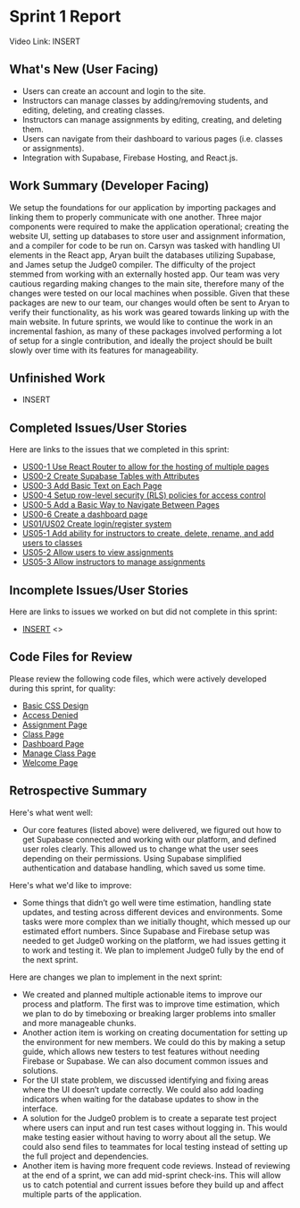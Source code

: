 # Sprint 1 Report 
Video Link: INSERT

## What's New (User Facing)
 * Users can create an account and login to the site.
 * Instructors can manage classes by adding/removing students, and editing, deleting, and creating classes.
 * Instructors can manage assignments by editing, creating, and deleting them.
 * Users can navigate from their dashboard to various pages (i.e. classes or assignments).
 * Integration with Supabase, Firebase Hosting, and React.js.

## Work Summary (Developer Facing)
We setup the foundations for our application by importing packages and linking them to properly communicate with one another. Three major components were required to make the application operational; creating the website UI, setting up databases to store user and assignment information, and a compiler for code to be run on. Carsyn was tasked with handling UI elements in the React app, Aryan built the databases utilizing Supabase, and James setup the Judge0 compiler. The difficulty of the project stemmed from working with an externally hosted app. Our team was very cautious regarding making changes to the main site, therefore many of the changes were tested on our local machines when possible. Given that these packages are new to our team, our changes would often be sent to Aryan to verify their functionality, as his work was geared towards linking up with the main website. In future sprints, we would like to continue the work in an incremental fashion, as many of these packages involved performing a lot of setup for a single contribution, and ideally the project should be built slowly over time with its features for manageability.

## Unfinished Work
* INSERT

## Completed Issues/User Stories
Here are links to the issues that we completed in this sprint:
 * [US00-1 Use React Router to allow for the hosting of multiple pages](https://github.com/aryputh/hackassign-project/issues/4)
 * [US00-2 Create Supabase Tables with Attributes](https://github.com/aryputh/hackassign-project/issues/7)
 * [US00-3 Add Basic Text on Each Page](https://github.com/aryputh/hackassign-project/issues/6)
 * [US00-4 Setup row-level security (RLS) policies for access control](https://github.com/aryputh/hackassign-project/issues/10)
 * [US00-5 Add a Basic Way to Navigate Between Pages](https://github.com/aryputh/hackassign-project/issues/5)
 * [US00-6 Create a dashboard page](https://github.com/aryputh/hackassign-project/issues/11)
 * [US01/US02 Create login/register system](https://github.com/aryputh/hackassign-project/issues/13)
 * [US05-1 Add ability for instructors to create, delete, rename, and add users to classes](https://github.com/aryputh/hackassign-project/issues/16)
 * [US05-2 Allow users to view assignments](https://github.com/aryputh/hackassign-project/issues/17)
 * [US05-3 Allow instructors to manage assignments](https://github.com/aryputh/hackassign-project/issues/18)
 
## Incomplete Issues/User Stories
Here are links to issues we worked on but did not complete in this sprint:
 * [INSERT](INSERT) <<INSERT EXPLANATION WHY ISSUE NOT COMPLETE>>

## Code Files for Review
Please review the following code files, which were actively developed during this sprint, for quality:
 * [Basic CSS Design](https://github.com/aryputh/hackassign-project/blob/main/frontend/src/styles/global.css)
 * [Access Denied](https://github.com/aryputh/hackassign-project/blob/main/frontend/src/pages/AccessDenied.js)
 * [Assignment Page](https://github.com/aryputh/hackassign-project/blob/main/frontend/src/pages/AssignmentPage.js)
 * [Class Page](https://github.com/aryputh/hackassign-project/blob/main/frontend/src/pages/ClassPage.js)
 * [Dashboard Page](https://github.com/aryputh/hackassign-project/blob/main/frontend/src/pages/Dashboard.js)
 * [Manage Class Page](https://github.com/aryputh/hackassign-project/blob/main/frontend/src/pages/ManageClass.js)
 * [Welcome Page](https://github.com/aryputh/hackassign-project/blob/main/frontend/src/pages/Welcome.js)
 
## Retrospective Summary
Here's what went well:
* Our core features (listed above) were delivered, we figured out how to get Supabase connected and working with our platform, and defined user roles clearly. This allowed us to change what the user sees depending on their permissions. Using Supabase simplified authentication and database handling, which saved us some time.
 
Here's what we'd like to improve:
* Some things that didn’t go well were time estimation, handling state updates, and testing across different devices and environments. Some tasks were more complex than we initially thought, which messed up our estimated effort numbers. Since Supabase and Firebase setup was needed to get Judge0 working on the platform, we had issues getting it to work and testing it. We plan to implement Judge0 fully by the end of the next sprint.
 
Here are changes we plan to implement in the next sprint:
* We created and planned multiple actionable items to improve our process and platform. The first was to improve time estimation, which we plan to do by timeboxing or breaking larger problems into smaller and more manageable chunks.
* Another action item is working on creating documentation for setting up the environment for new members. We could do this by making a setup guide, which allows new testers to test features without needing Firebase or Supabase. We can also document common issues and solutions.
* For the UI state problem, we discussed identifying and fixing areas where the UI doesn’t update correctly. We could also add loading indicators when waiting for the database updates to show in the interface.
* A solution for the Judge0 problem is to create a separate test project where users can input and run test cases without logging in. This would make testing easier without having to worry about all the setup. We could also send files to teammates for local testing instead of setting up the full project and dependencies.
* Another item is having more frequent code reviews. Instead of reviewing at the end of a sprint, we can add mid-sprint check-ins. This will allow us to catch potential and current issues before they build up and affect multiple parts of the application.

